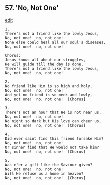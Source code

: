 
## 57.  'No, Not One'
[edit](https://docs.google.com/document/d/1_lcDF9pSCiiqD00BYJatW35Z2AfEd7Ce/edit?mode=html)



    1.
    There's not a friend like the lowly Jesus,
    No, not one!  no, not one!
    None else could heal all our soul's diseases,
    No, not one!  no, not one!

    Chorus:
    Jesus knows all about our struggles,
    He will guide till the day is done,
    There's not a friend like the lowly Jesus,
    No, not one!  no, not one!

    2.
    No friend like Him is so high and holy,
    No, not one!  no, not one!
    And yet no friend is so meek and lowly,
    No, not one!  no, not one!  [Chorus]

    3.
    There's not an hour that He is not near us,
    No, not one!  no, not one!
    No night so dark but His love can cheer us,
    No, not one!  no, not one!  [Chorus]

    4.
    Did ever saint find this friend forsake Him?
    No, not one!  no, not one!
    Or sinner find that He would not take him?
    No, not one!  no, not one!  [Chorus]

    5.
    Was e'er a gift like the Saviour given?  
    No, not one!  no, not one!
    Will He refuse us a home in heaven?
    No, not one!  no, not one!  [Chorus]
